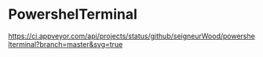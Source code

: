 # PowershelTerminal
https://ci.appveyor.com/api/projects/status/github/seigneurWood/powershelterminal?branch=master&svg=true
